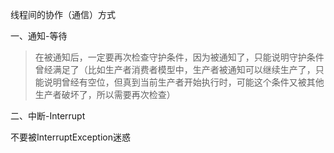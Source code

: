 线程间的协作（通信）方式

一、通知-等待

> 在被通知后，一定要再次检查守护条件，因为被通知了，只能说明守护条件曾经满足了（比如生产者消费者模型中，生产者被通知可以继续生产了，只能说明曾经有空位，但真到当前生产者开始执行时，可能这个条件又被其他生产者破坏了，所以需要再次检查）



二、中断-Interrupt

不要被InterruptException迷惑

